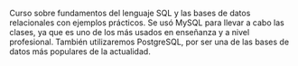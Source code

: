 Curso sobre fundamentos del lenguaje SQL y las bases de datos relacionales con ejemplos prácticos. 
Se usó MySQL para llevar a cabo las clases, ya que es uno de los más usados en enseñanza y a nivel profesional. 
También utilizaremos PostgreSQL, por ser una de las bases de datos más populares de la actualidad.
